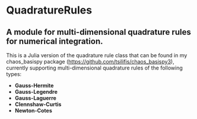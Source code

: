 # QuadratureRules

## A module for multi-dimensional quadrature rules for numerical integration. 

This is a Julia version of the quadrature rule class that can be found in my chaos_basispy package (https://github.com/tsilifis/chaos_basispy3), currently supporting multi-dimensional quadrature rules of the following types: 

- **Gauss-Hermite**
- **Gauss-Legendre**
- **Gauss-Laguerre**
- **Clennshaw-Curtis**
- **Newton-Cotes**

